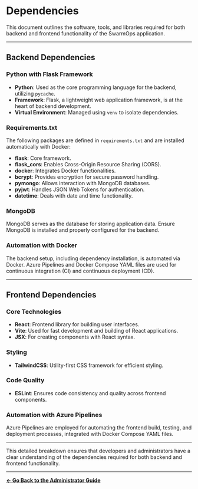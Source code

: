 # Dependencies

This document outlines the software, tools, and libraries required for both backend and frontend functionality of the SwarmOps application.

---

## Backend Dependencies

### Python with Flask Framework
- **Python**: Used as the core programming language for the backend, utilizing `pycache`.
- **Framework**: Flask, a lightweight web application framework, is at the heart of backend development.
- **Virtual Environment**: Managed using `venv` to isolate dependencies.

### Requirements.txt
The following packages are defined in `requirements.txt` and are installed automatically with Docker:
- **flask**: Core framework.
- **flask_cors**: Enables Cross-Origin Resource Sharing (CORS).
- **docker**: Integrates Docker functionalities.
- **bcrypt**: Provides encryption for secure password handling.
- **pymongo**: Allows interaction with MongoDB databases.
- **pyjwt**: Handles JSON Web Tokens for authentication.
- **datetime**: Deals with date and time functionality.

### MongoDB
MongoDB serves as the database for storing application data. Ensure MongoDB is installed and properly configured for the backend.

### Automation with Docker
The backend setup, including dependency installation, is automated via Docker. Azure Pipelines and Docker Compose YAML files are used for continuous integration (CI) and continuous deployment (CD).

---

## Frontend Dependencies

### Core Technologies
- **React**: Frontend library for building user interfaces.
- **Vite**: Used for fast development and building of React applications.
- **JSX**: For creating components with React syntax.

### Styling
- **TailwindCSS**: Utility-first CSS framework for efficient styling.

### Code Quality
- **ESLint**: Ensures code consistency and quality across frontend components.

### Automation with Azure Pipelines
Azure Pipelines are employed for automating the frontend build, testing, and deployment processes, integrated with Docker Compose YAML files.

---

This detailed breakdown ensures that developers and administrators have a clear understanding of the dependencies required for both backend and frontend functionality.

---

**[← Go Back to the Administrator Guide](../administrator-guide.md)**